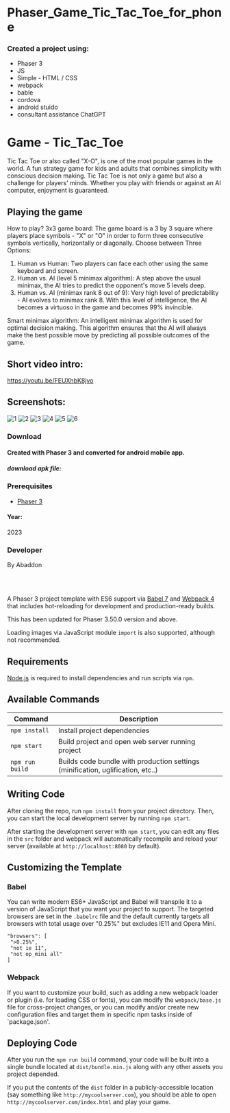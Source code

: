 # Phaser_Game_Tic_Tac_Toe_for_phone

### Created a project using:
+ Phaser 3
+ JS
+ Simple - HTML / CSS
+ webpack
+ bable
+ cordova
+ android stuido
+ consultant assistance ChatGPT

# Game - Tic_Tac_Toe
Tic Tac Toe or also called "X-O", is one of the most popular games in the world. A fun strategy game for kids and adults that combines simplicity with conscious decision making.
Tic Tac Toe is not only a game but also a challenge for players' minds. Whether you play with friends or against an AI computer, enjoyment is guaranteed.


## Playing the game
How to play?
3x3 game board:
The game board is a 3 by 3 square where players place symbols - "X" or "O" in order to form three consecutive symbols vertically, horizontally or diagonally.
Choose between Three Options:
1. Human vs Human: Two players can face each other using the same keyboard and screen.
2. Human vs. AI (level 5 minimax algorithm): A step above the usual minimax, the AI tries to predict the opponent's move 5 levels deep.
3. Human vs. AI (minimax rank 8 out of 9): Very high level of predictability - AI evolves to minimax rank 8. With this level of intelligence, the AI becomes a virtuoso in the game and becomes 99% invincible.

Smart minimax algorithm:
An intelligent minimax algorithm is used for optimal decision making. This algorithm ensures that the AI will always make the best possible move by predicting all possible outcomes of the game.

## Short video intro:
https://youtu.be/FEUXhbK8jvo

## Screenshots:
![1](https://github.com/byAbaddon/Phaser_Game_Tic_Tac_Toe/assets/51271834/060dc5c9-032a-4238-a035-51ae0090ee1f)
![2](https://github.com/byAbaddon/Phaser_Game_Tic_Tac_Toe/assets/51271834/f5165fc3-848f-4477-8524-56df1d49d036)
![3](https://github.com/byAbaddon/Phaser_Game_Tic_Tac_Toe/assets/51271834/e9b66b83-fca6-49c8-897a-8fc34c192529)
![4](https://github.com/byAbaddon/Phaser_Game_Tic_Tac_Toe/assets/51271834/bad8bbba-a09d-44cd-aec3-e45b51ebb3ac)
![5](https://github.com/byAbaddon/Phaser_Game_Tic_Tac_Toe/assets/51271834/6498e889-3017-4a2f-a60a-26befeb96e6d)
![6](https://github.com/byAbaddon/Phaser_Game_Tic_Tac_Toe/assets/51271834/89e61bb6-dc8f-4234-af25-df40ec6b43d3)




### Download
#### Created with Phaser 3 and converted for android mobile app.
##### download apk file:



### Prerequisites
- [Phaser 3](https://phaser.io)
#### Year:
2023

### Developer
By Abaddon

<br>
<br>

A Phaser 3 project template with ES6 support via [Babel 7](https://babeljs.io/) and [Webpack 4](https://webpack.js.org/) that includes hot-reloading for development and production-ready builds.

This has been updated for Phaser 3.50.0 version and above.

Loading images via JavaScript module `import` is also supported, although not recommended.

## Requirements

[Node.js](https://nodejs.org) is required to install dependencies and run scripts via `npm`.

## Available Commands

| Command | Description |
|---------|-------------|
| `npm install` | Install project dependencies |
| `npm start` | Build project and open web server running project |
| `npm run build` | Builds code bundle with production settings (minification, uglification, etc..) |

## Writing Code

After cloning the repo, run `npm install` from your project directory. Then, you can start the local development server by running `npm start`.

After starting the development server with `npm start`, you can edit any files in the `src` folder and webpack will automatically recompile and reload your server (available at `http://localhost:8080` by default).

## Customizing the Template

### Babel

You can write modern ES6+ JavaScript and Babel will transpile it to a version of JavaScript that you want your project to support. The targeted browsers are set in the `.babelrc` file and the default currently targets all browsers with total usage over "0.25%" but excludes IE11 and Opera Mini.

 ```
"browsers": [
  ">0.25%",
  "not ie 11",
  "not op_mini all"
]
 ```

### Webpack

If you want to customize your build, such as adding a new webpack loader or plugin (i.e. for loading CSS or fonts), you can modify the `webpack/base.js` file for cross-project changes, or you can modify and/or create new configuration files and target them in specific npm tasks inside of `package.json'.

## Deploying Code

After you run the `npm run build` command, your code will be built into a single bundle located at `dist/bundle.min.js` along with any other assets you project depended. 

If you put the contents of the `dist` folder in a publicly-accessible location (say something like `http://mycoolserver.com`), you should be able to open `http://mycoolserver.com/index.html` and play your game.
